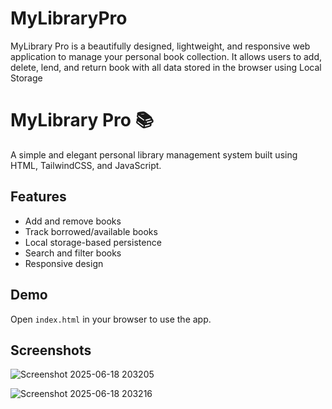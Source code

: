 # MyLibraryPro
MyLibrary Pro is a beautifully designed, lightweight, and responsive web application to manage your personal book collection. It allows users to add, delete, lend, and return book  with all data stored in the browser using Local Storage

# MyLibrary Pro 📚

A simple and elegant personal library management system built using HTML, TailwindCSS, and JavaScript.

## Features
- Add and remove books
- Track borrowed/available books
- Local storage-based persistence
- Search and filter books
- Responsive design

## Demo
Open `index.html` in your browser to use the app.

## Screenshots
![Screenshot 2025-06-18 203205](https://github.com/user-attachments/assets/2caa7eb7-de19-4277-ba5f-b16413be9f98)

![Screenshot 2025-06-18 203216](https://github.com/user-attachments/assets/29e0453b-4a13-412d-96a1-e949cbd8ae74)

